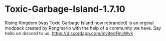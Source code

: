 # Toxic-Garbage-Island-1.7.10

Rising Kingdom (was Toxic Garbage Island now rebranded) is an orginal modpack created by Rongmario with the help of a community we have.
Say hello on discord to us: https://discordapp.com/invite/rRncWvk
